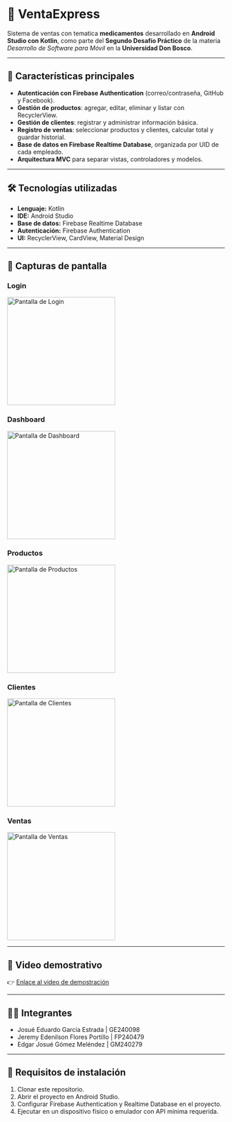 # 📱 VentaExpress

Sistema de ventas con tematica **medicamentos** desarrollado en **Android Studio con Kotlin**, como parte del **Segundo Desafío Práctico** de la materia *Desarrollo de Software para Móvil* en la **Universidad Don Bosco**.

---

## 🚀 Características principales
- **Autenticación con Firebase Authentication** (correo/contraseña, GitHub y Facebook).  
- **Gestión de productos**: agregar, editar, eliminar y listar con RecyclerView.  
- **Gestión de clientes**: registrar y administrar información básica.  
- **Registro de ventas**: seleccionar productos y clientes, calcular total y guardar historial.  
- **Base de datos en Firebase Realtime Database**, organizada por UID de cada empleado.  
- **Arquitectura MVC** para separar vistas, controladores y modelos.

---

## 🛠️ Tecnologías utilizadas
- **Lenguaje:** Kotlin  
- **IDE:** Android Studio  
- **Base de datos:** Firebase Realtime Database  
- **Autenticación:** Firebase Authentication  
- **UI:** RecyclerView, CardView, Material Design  

---

## 📸 Capturas de pantalla

### Login
<img src="Fotos_readme/login.jpeg" alt="Pantalla de Login" width="250"/>

### Dashboard
<img src="Fotos_readme/dashboard.jpeg" alt="Pantalla de Dashboard" width="250"/>

### Productos
<img src="Fotos_readme/productos.jpeg" alt="Pantalla de Productos" width="250"/>

### Clientes
<img src="Fotos_readme/clientes.jpeg" alt="Pantalla de Clientes" width="250"/>

### Ventas
<img src="Fotos_readme/ventas.jpeg" alt="Pantalla de Ventas" width="250"/>


---

## 🎥 Video demostrativo
👉 [Enlace al video de demostración](https://udbedu-my.sharepoint.com/:v:/g/personal/ge240098_alumno_udb_edu_sv/EYJzU3L3yuxPpoD7Seykyu0BqTsqS6jHZQastasF9KiiHQ?e=X4QoXj&nav=eyJyZWZlcnJhbEluZm8iOnsicmVmZXJyYWxBcHAiOiJTdHJlYW1XZWJBcHAiLCJyZWZlcnJhbFZpZXciOiJTaGFyZURpYWxvZy1MaW5rIiwicmVmZXJyYWxBcHBQbGF0Zm9ybSI6IldlYiIsInJlZmVycmFsTW9kZSI6InZpZXcifX0%3D)

---

## 👨‍💻 Integrantes
- Josué Eduardo García Estrada     | GE240098  
- Jeremy Edenilson Flores Portillo | FP240479  
- Edgar Josué Gómez Meléndez       | GM240279  

---

## 📌 Requisitos de instalación
1. Clonar este repositorio.  
2. Abrir el proyecto en Android Studio.  
3. Configurar Firebase Authentication y Realtime Database en el proyecto.  
4. Ejecutar en un dispositivo físico o emulador con API mínima requerida.
